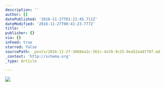 ```yaml
---
description: ''
author: []
datePublished: '2016-11-27T01:22:45.711Z'
dateModified: '2016-11-27T00:41:23.777Z'
title: ''
publisher: {}
via: {}
inFeed: true
starred: false
sourcePath: _posts/2016-11-27-3660ea2c-561c-4a78-9c25-0ea52ea0778f.md
_context: 'http://schema.org'
_type: Article

---
```

![](https://the-grid-user-content.s3-us-west-2.amazonaws.com/50a53cff-c51e-449a-b5fc-6d80d37d1ea0.jpg)